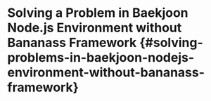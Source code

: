 # Solving a Problem in Baekjoon Node.js Environment without Bananass Framework {#solving-problems-in-baekjoon-nodejs-environment-without-bananass-framework}

<!-- @include: @/shared/wip.en.md -->
